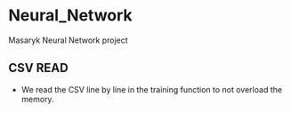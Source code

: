# Neural_Network

Masaryk Neural Network project

## CSV READ

- We read the CSV line by line in the training function to not overload the memory.
